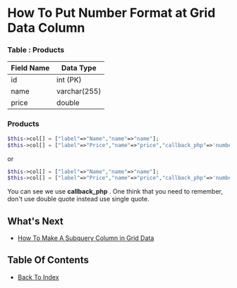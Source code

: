 # How To Put Number Format at Grid Data Column

### Table : Products
| Field Name | Data Type |
| ---------- | ----------- |
| id | int (PK) |
| name | varchar(255) |
| price | double |

### Products
```php
$this->col[] = ["label"=>"Name","name"=>"name"];
$this->col[] = ["label"=>"Price","name"=>"price","callback_php"=>'number_format($row->price)';
```
or

```php
$this->col[] = ["label"=>"Name","name"=>"name"];
$this->col[] = ["label"=>"Price","name"=>"price","callback_php"=>'number_format([price])';
```
You can see we use **callback_php** . One think that you need to remember, don't use double quote instead use single quote.

## What's Next
- [How To Make A Subquery Column in Grid Data](./how-to-make-subquery.md)

## Table Of Contents
- [Back To Index](./index.md)